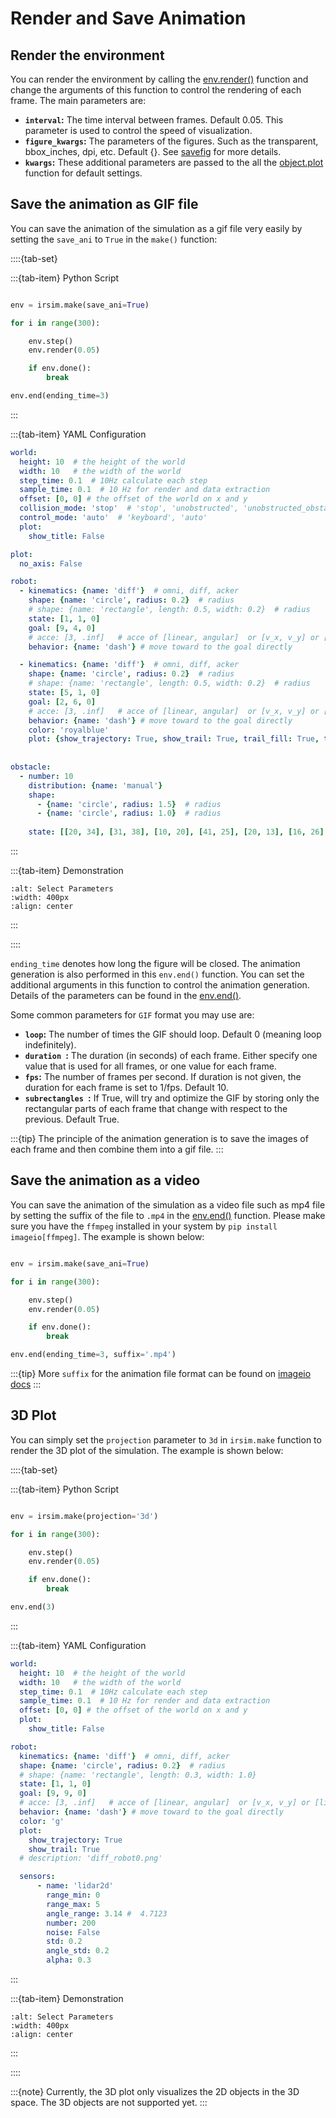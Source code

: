 Render and Save Animation
==============

## Render the environment

You can render the environment by calling the [env.render()](#irsim.env.env_base.EnvBase.render) function and change the arguments of this function to control the rendering of each frame. The main parameters are:

- **`interval`:** The time interval between frames. Default 0.05. This parameter is used to control the speed of visualization.
- **`figure_kwargs`:** The parameters of the figures. Such as the transparent, bbox_inches, dpi, etc. Default {}. See [savefig](https://matplotlib.org/stable/api/_as_gen/matplotlib.pyplot.savefig.html) for more details.
- **`kwargs`:** These additional parameters are passed to the all the [object.plot](#irsim.world.object_base.ObjectBase.plot) function for default settings. 

## Save the animation as GIF file

You can save the animation of the simulation as a gif file very easily by setting the `save_ani` to `True` in the `make()` function:

::::{tab-set}

:::{tab-item} Python Script

```python

env = irsim.make(save_ani=True)

for i in range(300):

    env.step()
    env.render(0.05)

    if env.done():
        break

env.end(ending_time=3)
```

:::

:::{tab-item} YAML Configuration

```yaml
world:
  height: 10  # the height of the world
  width: 10   # the width of the world
  step_time: 0.1  # 10Hz calculate each step
  sample_time: 0.1  # 10 Hz for render and data extraction 
  offset: [0, 0] # the offset of the world on x and y 
  collision_mode: 'stop'  # 'stop', 'unobstructed', 'unobstructed_obstacles'
  control_mode: 'auto'  # 'keyboard', 'auto'
  plot:
    show_title: False

plot:
  no_axis: False

robot:
  - kinematics: {name: 'diff'}  # omni, diff, acker
    shape: {name: 'circle', radius: 0.2}  # radius
    # shape: {name: 'rectangle', length: 0.5, width: 0.2}  # radius
    state: [1, 1, 0]  
    goal: [9, 4, 0] 
    # acce: [3, .inf]   # acce of [linear, angular]  or [v_x, v_y] or [linear, steer]
    behavior: {name: 'dash'} # move toward to the goal directly 

  - kinematics: {name: 'diff'}  # omni, diff, acker
    shape: {name: 'circle', radius: 0.2}  # radius
    # shape: {name: 'rectangle', length: 0.5, width: 0.2}  # radius
    state: [5, 1, 0]  
    goal: [2, 6, 0] 
    # acce: [3, .inf]   # acce of [linear, angular]  or [v_x, v_y] or [linear, steer]
    behavior: {name: 'dash'} # move toward to the goal directly 
    color: 'royalblue'
    plot: {show_trajectory: True, show_trail: True, trail_fill: True, trail_alpha: 0.2} 
      
      
obstacle:
  - number: 10
    distribution: {name: 'manual'}
    shape:
      - {name: 'circle', radius: 1.5}  # radius
      - {name: 'circle', radius: 1.0}  # radius
      
    state: [[20, 34], [31, 38], [10, 20], [41, 25], [20, 13], [16, 26], [10, 24], [18, 20], [16, 26], [19, 26], [10, 30]]

```
:::

:::{tab-item} Demonstration

```{image} gif/save_ani.gif
:alt: Select Parameters
:width: 400px
:align: center
```
:::

::::


`ending_time` denotes how long the figure will be closed. The animation generation is also performed in this `env.end()` function. You can set the additional arguments in this function to control the animation generation. Details of the parameters can be found in the [env.end()](#irsim.env.env_base.EnvBase.end). 

Some common parameters for `GIF` format you may use are: 

- **`loop`:** The number of times the GIF should loop. Default 0 (meaning loop indefinitely).
- **`duration `:** The duration (in seconds) of each frame. Either specify one value that is used for all frames, or one value for each frame. 
- **`fps`:** The number of frames per second. If duration is not given, the duration for each frame is set to 1/fps. Default 10.
- **`subrectangles `:** If True, will try and optimize the GIF by storing only the rectangular parts of each frame that change with respect to the previous. Default True.

:::{tip}
The principle of the animation generation is to save the images of each frame and then combine them into a gif file.
:::

## Save the animation as a video

You can save the animation of the simulation as a video file such as mp4 file by setting the suffix of the file to `.mp4` in the [env.end()](#irsim.env.env_base.EnvBase.end) function. Please make sure you have the `ffmpeg` installed in your system by `pip install imageio[ffmpeg]`. The example is shown below:

```python 

env = irsim.make(save_ani=True)

for i in range(300):

    env.step()
    env.render(0.05)

    if env.done():
        break

env.end(ending_time=3, suffix='.mp4')
```

:::{tip}
More `suffix` for the animation file format can be found on [imageio docs](https://imageio.readthedocs.io/en/stable/formats/video_formats.html) 
:::


## 3D Plot

You can simply set the `projection` parameter to `3d` in `irsim.make` function to render the 3D plot of the simulation. The example is shown below:

::::{tab-set}

:::{tab-item} Python Script

```python

env = irsim.make(projection='3d')

for i in range(300):

    env.step()
    env.render(0.05)

    if env.done():
        break

env.end(3)
```

:::

:::{tab-item} YAML Configuration

```yaml
world:
  height: 10  # the height of the world
  width: 10   # the width of the world
  step_time: 0.1  # 10Hz calculate each step
  sample_time: 0.1  # 10 Hz for render and data extraction 
  offset: [0, 0] # the offset of the world on x and y 
  plot:
    show_title: False

robot:
  kinematics: {name: 'diff'}  # omni, diff, acker
  shape: {name: 'circle', radius: 0.2}  # radius
  # shape: {name: 'rectangle', length: 0.3, width: 1.0} 
  state: [1, 1, 0]  
  goal: [9, 9, 0] 
  # acce: [3, .inf]   # acce of [linear, angular]  or [v_x, v_y] or [linear, steer]
  behavior: {name: 'dash'} # move toward to the goal directly 
  color: 'g'
  plot:
    show_trajectory: True
    show_trail: True
  # description: 'diff_robot0.png'

  sensors:
      - name: 'lidar2d'
        range_min: 0
        range_max: 5
        angle_range: 3.14 #  4.7123
        number: 200
        noise: False
        std: 0.2
        angle_std: 0.2
        alpha: 0.3
```

:::

:::{tab-item} Demonstration

```{image} gif/3d_plot.gif
:alt: Select Parameters
:width: 400px
:align: center
```
:::

::::

:::{note}
Currently, the 3D plot only visualizes the 2D objects in the 3D space. The 3D objects are not supported yet. 
:::


